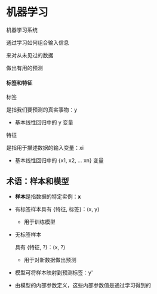 # 机器学习



机器学习系统

通过学习如何组合输入信息

来对从未见过的数据

做出有用的预测

#### 标签和特征

标签

是指我们要预测的真实事物：y

- 基本线性回归中的 y 变量

特征

是指用于描述数据的输入变量：xi

- 基本线性回归中的 {x1, x2, ... xn} 变量

## 术语：样本和模型

- **样本**是指数据的特定实例：**x**

- 有标签样本具有 {特征, 标签}：(x, y)

  - 用于训练模型

- 无标签样本

  具有 {特征, ?}：(x, ?)

  - 用于对新数据做出预测

- 模型可将样本映射到预测标签：y'


- 由模型的内部参数定义，这些内部参数值是通过学习得到的




